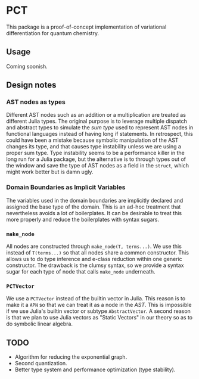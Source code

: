 # PCT

This package is a proof-of-concept implementation of variational
differentiation for quantum chemistry.

## Usage

Coming soonish.



## Design notes


### AST nodes as types

Different AST nodes such as an addition or a multiplication are treated as
different Julia types. The original purpose is to leverage multiple dispatch and
abstract types to simulate the _sum type_ used to represent AST nodes in
functional languages instead of having long if statements. In retrospect, this
could have been a mistake because symbolic manipulation of the AST changes its
type, and that causes type instability unless we are using a proper sum type.
Type instability seems to be a performance killer in the long run for a Julia
package, but the alternative is to through types out of the window and save the
type of AST nodes as a field in the `struct`, which might work better but is
damn ugly.

### Domain Boundaries as Implicit Variables

The variables used in the domain boundaries are implicitly declared and
assigned the base type of the domain. This is an ad-hoc treatment that
nevertheless avoids a lot of boilerplates. It can be desirable to treat this more 
properly and reduce the boilerplates with syntax sugars.

### `make_node`

All nodes are constructed through `make_node(T, terms...)`. We use this instead
of `T(terms...)` so that all nodes share a common constructor. This allows us
to do type inference and e-class reduction within one generic constructor.
The drawback  is the clumsy syntax, so we provide a syntax sugar for each type of node
that calls `make_node` underneath.


### `PCTVector`

We use a `PCTVector` instead of the builtin vector in Julia. This reason is to
make it a `APN` so that we can treat it as a node in the *AST*. This is
impossible if we use Julia's builtin vector or subtype `AbstractVector`.
A second reason is that we plan to use Julia vectors as "Static Vectors" in
our theory so as to do symbolic linear algebra.


## TODO

- Algorithm for reducing the exponential graph.
- Second quantization.
- Better type system and performance optimization (type stability).

